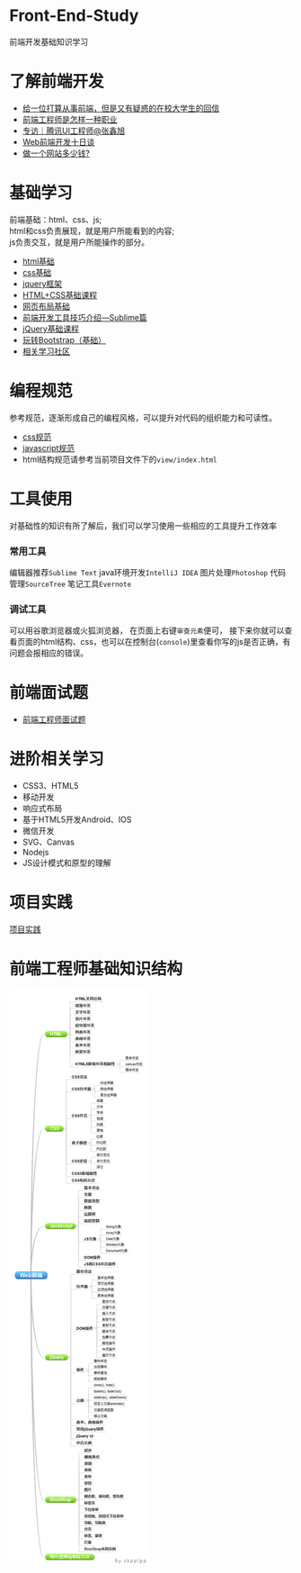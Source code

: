 # Front-End-Study
前端开发基础知识学习

# 了解前端开发

- [给一位打算从事前端，但是又有疑惑的在校大学生的回信](https://github.com/xufei/blog/issues/4)
- [前端工程师是怎样一种职业](http://www.cnblogs.com/lvdabao/p/5229640.html)
- [专访｜腾讯UI工程师@张鑫旭](http://mp.weixin.qq.com/s?__biz=MjM5MTA1MjAxMQ==&mid=402128801&idx=1&sn=6187b917d7f7666f00fdfb5f9b67a026)
- [Web前端开发十日谈](http://kb.cnblogs.com/page/159704/)
- [做一个网站多少钱?](http://kb.cnblogs.com/page/503631/)

# 基础学习
前端基础：html、css、js;   
html和css负责展现，就是用户所能看到的内容;   
js负责交互，就是用户所能操作的部分。

- [html基础](http://www.w3school.com.cn/html/index.asp)
- [css基础](http://www.w3school.com.cn/css/index.asp)
- [jquery框架](http://www.w3school.com.cn/jquery/index.asp)
- [HTML+CSS基础课程](http://www.imooc.com/view/9)
- [网页布局基础](http://www.imooc.com/view/95)
- [前端开发工具技巧介绍—Sublime篇](http://www.imooc.com/view/40)
- [jQuery基础课程](http://www.imooc.com/view/11)
- [玩转Bootstrap（基础）](http://www.imooc.com/view/141)
- [相关学习社区](/STUDY.md)

# 编程规范
参考规范，逐渐形成自己的编程风格，可以提升对代码的组织能力和可读性。

- [css规范](/CSS-standard.md)
- [javascript规范](/JS-standard.md)
- html结构规范请参考当前项目文件下的``view/index.html``

# 工具使用
对基础性的知识有所了解后，我们可以学习使用一些相应的工具提升工作效率

### 常用工具
编辑器推荐``Sublime Text``
java环境开发``IntelliJ IDEA``
图片处理``Photoshop``
代码管理``SourceTree``
笔记工具``Evernote``

### 调试工具
可以用谷歌浏览器或火狐浏览器，
在页面上右键``审查元素``便可，
接下来你就可以查看页面的html结构、css，也可以在控制台(``console``)里查看你写的js是否正确，有问题会报相应的错误。

# 前端面试题
- [前端工程师面试题](https://github.com/h5bp/Front-end-Developer-Interview-Questions/tree/master/Translations/Chinese-Traditional)

# 进阶相关学习
  - CSS3、HTML5
  - 移动开发
  - 响应式布局
  - 基于HTML5开发Android、IOS
  - 微信开发
  - SVG、Canvas
  - Nodejs
  - JS设计模式和原型的理解

# 项目实践
[项目实践](/project-test.md)

# 前端工程师基础知识结构
![](/fed-list.jpg)
